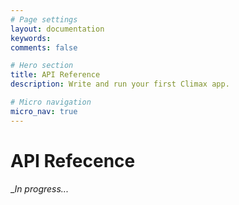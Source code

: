 ```yaml
---
# Page settings
layout: documentation
keywords:
comments: false

# Hero section
title: API Reference
description: Write and run your first Climax app.

# Micro navigation
micro_nav: true
---
```


# API Refecence

__In progress..._
